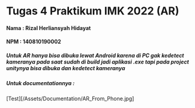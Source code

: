 # Tugas 4 Praktikum IMK 2022 (AR)
#### Nama : Rizal Herliansyah Hidayat
#### NPM : 140810190002

##### Untuk AR hanya bisa dibuka lewat Android karena di PC gak kedetect kameranya pada saat sudah di build jadi aplikasi .exe tapi pada project unitynya bisa dibuka dan kedetect kameranya

##### Untuk documentationnya : 

[Test][/Assets/Documentation/AR_From_Phone.jpg]
